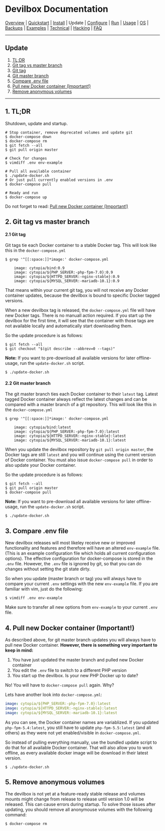 # Devilbox Documentation

[Overview](README.md) |
[Quickstart](Quickstart.md) |
[Install](Install.md) |
Update |
[Configure](Configure.md) |
[Run](Run.md) |
[Usage](Usage.md) |
[OS](OS.md) |
[Backups](Backups.md) |
[Examples](Examples.md) |
[Technical](Technical.md) |
[Hacking](Hacking.md) |
[FAQ](FAQ.md)

---

## Update

1. [TL;DR](#1-tl-dr)
2. [Git tag vs master branch](#2-git-tag-vs-master-branch)
  1. [Git tag](#2-1-git-tag)
  2. [Git master branch](#2-2-git-master-branch)
3. [Compare .env file](#3-compare-env-file)
4. [Pull new Docker container (Important!)](#4-pull-new-docker-container-important-)
5. [Remove anonymous volumes](#5-remove-anonymous-volumes)

---

## 1. TL;DR

Shutdown, update and startup.

```shell
# Stop container, remove deprecated volumes and update git
$ docker-compose down
$ docker-compose rm
$ git fetch --all
$ git pull origin master

# Check for changes
$ vimdiff .env env-example

# Pull all available container
$ ./update-docker.sh
# Or just pull currently enabled versions in .env
$ docker-compose pull

# Ready and run
$ docker-compose up
```

Do not forget to read: [Pull new Docker container (Important!)](#4-pull-new-docker-container-important-)

## 2. Git tag vs master branch

#### 2.1 Git tag

Git tags tie each Docker container to a stable Docker tag. This will look like this in the `docker-compose.yml`

```shell
$ grep '^[[:space:]]*image:' docker-compose.yml

    image: cytopia/bind:0.9
    image: cytopia/${PHP_SERVER:-php-fpm-7.0}:0.9
    image: cytopia/${HTTPD_SERVER:-nginx-stable}:0.9
    image: cytopia/${MYSQL_SERVER:-mariadb-10.1}:0.9
```

That means within your current git tag, you will not receive any Docker container updates, because the devilbox is bound to specific Docker tagged versions.

When a new devilbox tag is released, the `docker-compose.yml` file will have new Docker tags. There is no manuall action required. If you start up the devilbox for the first time, it will see that the container with those tags are not available locally and automatically start downloading them.

So the update procedure is as follows:

```shell
$ git fetch --all
$ git checkout "$(git describe --abbrev=0 --tags)"
```


**Note:** If you want to pre-download all available versions for later offline-usage, run the `update-docker.sh` script.

```shell
$ ./update-docker.sh
```

#### 2.2 Git master branch

The git master branch ties each Docker container to their `latest` tag. Latest tagged Docker container always reflect the latest changes and can be compared with a master branch of a git repository. This will look like this in the `docker-compose.yml`

```shell
$ grep '^[[:space:]]*image:' docker-compose.yml

    image: cytopia/bind:latest
    image: cytopia/${PHP_SERVER:-php-fpm-7.0}:latest
    image: cytopia/${HTTPD_SERVER:-nginx-stable}:latest
    image: cytopia/${MYSQL_SERVER:-mariadb-10.1}:latest
```

When you update the devilbox repository by `git pull origin master`, the Docker tags are still `latest` and you will continue using the current version of Docker container. You must also issue `docker-compose pull` in order to also update your Docker container.

So the update procedure is as follows:

```shell
$ git fetch --all
$ git pull origin master
$ docker-compose pull
```

**Note:** If you want to pre-download all available versions for later offline-usage, run the `update-docker.sh` script.

```shell
$ ./update-docker.sh
```

## 3. Compare .env file

New devilbox releases will most likeley receive new or improved functionality and features and therefore will have an altered `env-example` file. (This is an example configuration file which holds all current configuration options).
The effective configuration for docker-compose is stored in the `.env` file. However, the `.env` file is ignored by git, so that you can do changes without setting the git state dirty.

So when you update (master branch or tag) you will always have to compare your current `.env` settings with the new `env-example` file. If you are familiar with vim, just do the following:

```shell
$ vimdiff .env env-example
```

Make sure to transfer all new options from `env-example` to your current `.env` file.

## 4. Pull new Docker container (Important!)

As described above, for git master branch updates you will always have to pull new Docker container. **However, there is something very important to keep in mind:**

1. You have just updated the master branch and pulled new Docker container
2. You edit the `.env` file to switch to a different PHP version
3. You start up the devilbox. Is your new PHP Docker up to date?

No! You will have to `docker-compose pull` again. Why?

Lets have another look into `docker-compose.yml`:

```yml
image: cytopia/${PHP_SERVER:-php-fpm-7.0}:latest
image: cytopia/${HTTPD_SERVER:-nginx-stable}:latest
image: cytopia/${MYSQL_SERVER:-mariadb-10.1}:latest
```

As you can see, the Docker container names are variablized. If you updated `php-fpm-5.4:latest`, you still have to update `php-fpm-5.5:latest` (and all others) as they were not yet enabled/visible in `docker-compose.yml`.

So instead of pulling everything manually, use the bundled update script to do that for all available Docker container. That will also allow you to work offline, as every available docker image will be download in their latest version.

```shell
$ ./update-docker.sh
```

## 5. Remove anonymous volumes

The devilbox is not yet at a feature-ready stable release and volumes mounts might change from release to release until version 1.0 will be released. This can cause errors during startup. To solve those issues after updating, you should remove all anonymouse volumes with the following command:

```shell
$ docker-compose rm
```

